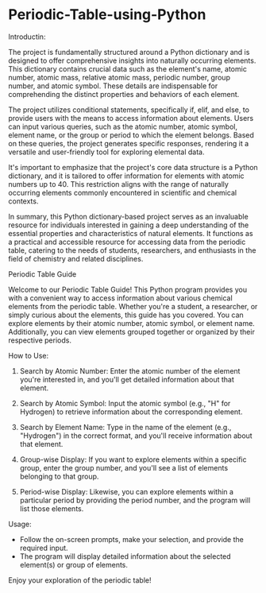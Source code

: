 # Periodic-Table-using-Python
Introductin:


The project is fundamentally structured around a Python dictionary and is designed to offer comprehensive insights into naturally occurring elements. This dictionary contains crucial data such as the element's name, atomic number, atomic mass, relative atomic mass, periodic number, group number, and atomic symbol. These details are indispensable for comprehending the distinct properties and behaviors of each element.

The project utilizes conditional statements, specifically if, elif, and else, to provide users with the means to access information about elements. Users can input various queries, such as the atomic number, atomic symbol, element name, or the group or period to which the element belongs. Based on these queries, the project generates specific responses, rendering it a versatile and user-friendly tool for exploring elemental data.

It's important to emphasize that the project's core data structure is a Python dictionary, and it is tailored to offer information for elements with atomic numbers up to 40. This restriction aligns with the range of naturally occurring elements commonly encountered in scientific and chemical contexts.

In summary, this Python dictionary-based project serves as an invaluable resource for individuals interested in gaining a deep understanding of the essential properties and characteristics of natural elements. It functions as a practical and accessible resource for accessing data from the periodic table, catering to the needs of students, researchers, and enthusiasts in the field of chemistry and related disciplines.



Periodic Table Guide

Welcome to our Periodic Table Guide! This Python program provides you with a convenient way to access information about various chemical elements from the periodic table. Whether you're a student, a researcher, or simply curious about the elements, this guide has you covered. You can explore elements by their atomic number, atomic symbol, or element name. Additionally, you can view elements grouped together or organized by their respective periods.

How to Use:

1. Search by Atomic Number: Enter the atomic number of the element you're interested in, and you'll get detailed information about that element.

2. Search by Atomic Symbol: Input the atomic symbol (e.g., "H" for Hydrogen) to retrieve information about the corresponding element.

3. Search by Element Name: Type in the name of the element (e.g., "Hydrogen") in the correct format, and you'll receive information about that element.

4. Group-wise Display: If you want to explore elements within a specific group, enter the group number, and you'll see a list of elements belonging to that group.

5. Period-wise Display: Likewise, you can explore elements within a particular period by providing the period number, and the program will list those elements.

Usage:

- Follow the on-screen prompts, make your selection, and provide the required input.
- The program will display detailed information about the selected element(s) or group of elements.

Enjoy your exploration of the periodic table!
